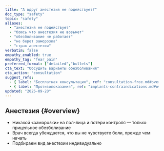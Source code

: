 ```yaml
---
title: "А вдруг анестезия не подействует?"
doc_type: "safety"
topic: "safety"
aliases:
  - "анестезия не подействует"
  - "боюсь что анестезия не возьмет"
  - "обезболивание не работает"
  - "не берет заморозка"
  - "страх анестезии"
verbatim: false
empathy_enabled: true
empathy_tag: "fear_pain"
preferred_format: ["detailed","bullets"]
cta_text: "Обсудить варианты обезболивания"
cta_action: "consultation"
suggest_refs:
  - { label: "Бесплатная консультация", ref: "consultation-free.md#overview" }
  - { label: "Противопоказания", ref: "implants-contraindications.md#overview" }
updated: "2025-09-20"
---
```


## Анестезия {#overview}
- Никакой «заморозки» на пол-лица и потери контроля — только прицельное обезболивание  
- Врач всегда убеждается, что вы не чувствуете боли, прежде чем начать  
- Подбираем вид анестезии индивидуально  
